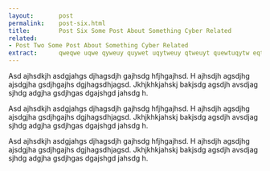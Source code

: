 ```yaml
---
layout:       post
permalink:    post-six.html
title:        Post Six Some Post About Something Cyber Related
related:
- Post Two Some Post About Something Cyber Related
extract:      qweqwe uqwe qyweuy quywet uqytweuy qtweuyt quewtuqytw eqtweuy tquywetuyqwt euytqwe tqwuyet qtweuy tquywet qtweuyq tweuy tquywet uqe a g ahdgshjasgdjh agsjdhg.
---
```

Asd ajhsdkjh asdgjahgs djhagsdjh gajhsdg hfjhgajhsd. H ajhsdjh agsdjhg ajsdgjha gsdjhgajhs dgjhagsdhjagsd. Jkhjkhkjahskj bakjsdg agsdjh avsdjag sjhdg adgjha gsdjhgas dgajshgd jahsdg h.

Asd ajhsdkjh asdgjahgs djhagsdjh gajhsdg hfjhgajhsd. H ajhsdjh agsdjhg ajsdgjha gsdjhgajhs dgjhagsdhjagsd. Jkhjkhkjahskj bakjsdg agsdjh avsdjag sjhdg adgjha gsdjhgas dgajshgd jahsdg h.

Asd ajhsdkjh asdgjahgs djhagsdjh gajhsdg hfjhgajhsd. H ajhsdjh agsdjhg ajsdgjha gsdjhgajhs dgjhagsdhjagsd. Jkhjkhkjahskj bakjsdg agsdjh avsdjag sjhdg adgjha gsdjhgas dgajshgd jahsdg h.